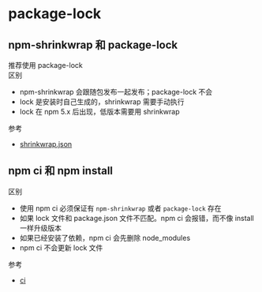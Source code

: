 # package-lock

## npm-shrinkwrap 和 package-lock

推荐使用 package-lock  
区别

- npm-shrinkwrap 会跟随包发布一起发布；package-lock 不会
- lock 是安装时自己生成的，shrinkwrap 需要手动执行
- lock 在 npm 5.x 后出现，低版本需要用 shrinkwrap

参考

- [shrinkwrap.json](https://docs.npmjs.com/files/shrinkwrap.json)

## npm ci 和 npm install

区别

- 使用 npm ci 必须保证有 `npm-shrinkwrap` 或者 `package-lock` 存在
- 如果 lock 文件和 package.json 文件不匹配。npm ci 会报错，而不像 install 一样升级版本
- 如果已经安装了依赖，npm ci 会先删除 node_modules
- npm ci 不会更新 lock 文件

参考

- [ci](https://docs.npmjs.com/cli/ci.html)
